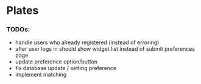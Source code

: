 # Plates
### TODOs:
- handle users who already registered (instead of erroring)
- after user logs in should show widget list instead of submit preferences page
- update preference option/button
- fix database update / setting preference
- implement matching
